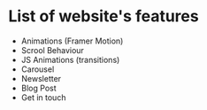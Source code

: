 # List of website's features

- Animations (Framer Motion)
- Scrool Behaviour
- JS Animations (transitions)
- Carousel
- Newsletter
- Blog Post
- Get in touch
